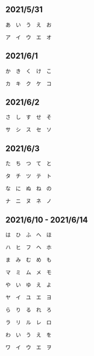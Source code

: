 ## 2021/5/31

あ　い　う　え　お

ア　イ　ウ　エ　オ

## 2021/6/1

か　き　く　け　こ

カ　キ　ク　ケ　コ

## 2021/6/2

さ　し　す　せ　そ

サ　シ　ス　セ　ソ

## 2021/6/3

た　ち　つ　て　と

タ　チ　ツ　テ　ト


な　に　ぬ　ね　の

ナ　ニ　ヌ　ネ　ノ


## 2021/6/10 - 2021/6/14

は　ひ　ふ　へ　ほ

ハ　ヒ　フ　ヘ　ホ

ま　み　む　め　も

マ　ミ　ム　メ　モ

や　い　ゆ　え　よ

ヤ　イ　ユ　エ　ヨ

ら　り　る　れ　ろ

ラ　リ　ル　レ　ロ

わ　い　う　え　を

ワ　イ　ウ　エ　ヲ

